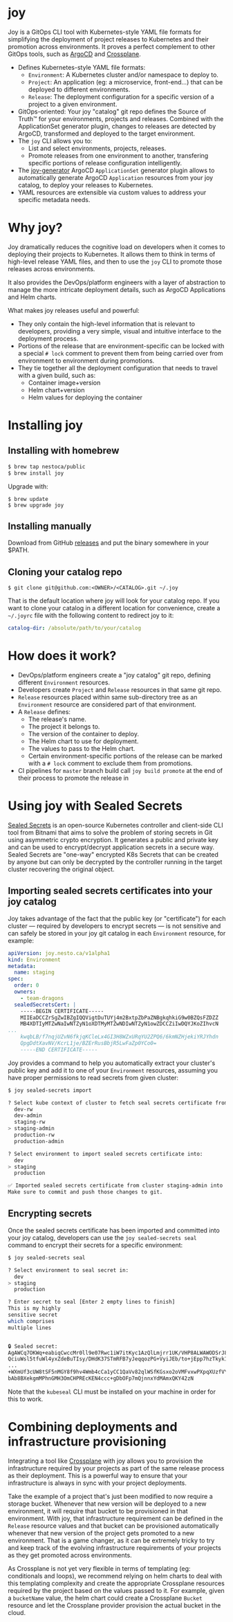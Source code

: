 # joy

Joy is a GitOps CLI tool with Kubernetes-style YAML file formats for simplifying the deployment of project releases to Kubernetes and their promotion across environments. It proves a perfect complement to other GitOps tools, such as [ArgoCD](https://argoproj.github.io/cd/) and [Crossplane](https://www.crossplane.io/).

- Defines Kubernetes-style YAML file formats:
  - `Environment`: A Kubernetes cluster and/or namespace to deploy to.
  - `Project`: An application (eg: a microservice, front-end...) that can be deployed to different environments.
  - `Release`: The deployment configuration for a specific version of a project to a given environment.
- GitOps-oriented: Your joy "catalog" git repo defines the Source of Truth™ for your environments, projects and releases. Combined with the ApplicationSet generator plugin, changes to releases are detected by ArgoCD, transformed and deployed to the target environment.
- The `joy` CLI allows you to:
  - List and select environments, projects, releases.
  - Promote releases from one environment to another, transfering specific portions of release configuration intelligently.
- The [joy-generator](https://github.com/nestoca/joy-generator) ArgoCD `ApplicationSet` generator plugin allows to automatically generate ArgoCD `Application` resources from your joy catalog, to deploy your releases to Kubernetes.
- YAML resources are extensible via custom values to address your specific metadata needs.

# Why joy?

Joy dramatically reduces the cognitive load on developers when it comes to deploying their projects to Kubernetes. It allows them to think in terms of high-level release YAML files, and then to use the `joy` CLI to promote those releases across environments.

It also provides the DevOps/platform engineers with a layer of abstraction to manage the more intricate deployment details, such as ArgoCD Applications and Helm charts.

What makes joy releases useful and powerful:
- They only contain the high-level information that is relevant to developers, providing a very simple, visual and intuitive interface to the deployment process.
- Portions of the release that are environment-specific can be locked with a special `# lock` comment to prevent them from being carried over from environment to environment during promotions.
- They tie together all the deployment configuration that needs to travel with a given build, such as:
  - Container image+version
  - Helm chart+version
  - Helm values for deploying the container

# Installing joy

## Installing with homebrew

```bash
$ brew tap nestoca/public
$ brew install joy
```

Upgrade with:
```
$ brew update
$ brew upgrade joy
```

## Installing manually

Download from GitHub [releases](https://github.com/nestoca/joy/releases/latest) and put the binary somewhere in your $PATH.

## Cloning your catalog repo

```
$ git clone git@github.com:<OWNER>/<CATALOG>.git ~/.joy
```

That is the default location where joy will look for your catalog repo. If you want to clone your catalog in a different location for convenience, create a `~/.joyrc` file with the following content to redirect joy to it:

```yaml
catalog-dir: /absolute/path/to/your/catalog
```

# How does it work?

- DevOps/platform engineers create a "joy catalog" git repo, defining different `Environment` resources.
- Developers create `Project` and `Release` resources in that same git repo.
- `Release` resources placed within same sub-directory tree as an `Environment` resource are considered part of that environment.
- A `Release` defines:
  - The release's name.
  - The project it belongs to.
  - The version of the container to deploy.
  - The Helm chart to use for deployment.
  - The values to pass to the Helm chart.
  - Certain environment-specific portions of the release can be marked with a `# lock` comment to exclude them from promotions.
- CI pipelines for `master` branch build call `joy build promote` at the end of their process to promote the release in

# Using joy with Sealed Secrets

[Sealed Secrets](https://github.com/bitnami-labs/sealed-secrets) is an open-source Kubernetes controller and client-side CLI tool from Bitnami that aims to solve the problem of storing secrets in Git using asymmetric crypto encryption. It generates a public and private key and can be used to encrypt/decrypt application secrets in a secure way. Sealed Secrets are "one-way" encrypted K8s Secrets that can be created by anyone but can only be decrypted by the controller running in the target cluster recovering the original object.

## Importing sealed secrets certificates into your joy catalog

Joy takes advantage of the fact that the public key (or "certificate") for each cluster — required by developers to encrypt secrets — is not sensitive and can safely be stored in your joy git catalog in each `Environment` resource, for example:

```yaml
apiVersion: joy.nesto.ca/v1alpha1
kind: Environment
metadata:
  name: staging
spec:
  order: 0
  owners:
    - team-dragons
  sealedSecretsCert: |
    -----BEGIN CERTIFICATE-----
    MIIEaDCCZrSgZwIBZgIQQVigtDuTUYj4m2BxtpZbPaZNBgkqhkiG9w0BZQsFZDZZ
    MB4XDTIyMTZwNaIwNTZyN1oXDTMyMTZwNDIwNTZyN1owZDCCZiIwDQYJKoZIhvcN
...
    kwqbLB/f7nqjUZvN6fkjqKCleLx4GI3H8WZxURqYU2ZPQ6/6kmNZHjekiYRJYhdn
    QpgDdtXavNV/KcrL1je/BZErRusBbjR5LwFaZp0YCo0=
    -----END CERTIFICATE-----
```

Joy provides a command to help you automatically extract your cluster's public key and add it to one of your `Environment` resources, assuming you have proper permissions to read secrets from given cluster:

```bash
$ joy sealed-secrets import

? Select kube context of cluster to fetch seal secrets certificate from:
  dev-rw
  dev-admin
  staging-rw
> staging-admin
  production-rw
  production-admin

? Select environment to import sealed secrets certificate into:
  dev
> staging
  production

✅ Imported sealed secrets certificate from cluster staging-admin into environment staging
Make sure to commit and push those changes to git.
```

## Encrypting secrets

Once the sealed secrets certificate has been imported and committed into your joy catalog, developers can use the `joy sealed-secrets seal` command to encrypt their secrets for a specific environment:

```bash
$ joy sealed-secrets seal

? Select environment to seal secret in:
  dev
> staging
  production

? Enter secret to seal [Enter 2 empty lines to finish]
This is my highly
sensitive secret
which comprises
multiple lines


🔒 Sealed secret:
AgAWCq7OKWq+eabiqCwccMr0ll9e07Rwc1iW7itKyc1AzQlLmjrr1UK/VHP8ALWAWODSrJ8E8WVs4qvTjUdLVpbLRZVVBajYUAUXCxeVtk
QciuWsl5tfuWl4yxZdeBuTIsy/DHdK37STmRFB7yJeqqozPG+VyiJEb/to+jEpp7hzTkyk1GrPOz3Rtw4RUcwHD1lGtBdlanIDTd6B76Ju
...
+WXmUf3cUW8tSF5nMGY8f9hv4Wmb4cCa1yCC1QaVv82qlWSfKGsxo2oVMFvxwPXpqXUzfVY/TF01XrWoj4uwMDbvXlXNvooS7KpHcXpS6s
bAb8BXekgmMPhnGMH3OmCHPREcKEN4ccc+gDbOFp7mQjnnxYdMAmxQKY42zN
```

Note that the `kubeseal` CLI must be installed on your machine in order for this to work.

# Combining deployments and infrastructure provisioning

Integrating a tool like [Crossplane](https://www.crossplane.io/) with joy allows you to provision the infrastructure required by your projects as part of the same release process as their deployment. This is a powerful way to ensure that your infrastructure is always in sync with your project deployments.

Take the example of a project that's just been modified to now require a storage bucket. Whenever that new version will be deployed to a new environment, it will require that bucket to be provisioned in that environment. With joy, that infrastructure requirement can be defined in the `Release` resource values and that bucket can be provisioned automatically whenever that new version of the project gets promoted to a new environment. That is a game changer, as it can be extremely tricky to try and keep track of the evolving infrastructure requirements of your projects as they get promoted across environments.

As Crossplane is not yet very flexible in terms of templating (eg: conditionals and loops), we recommend relying on helm charts to deal with this templating complexity and create the appropriate Crossplane resources required by the project based on the values passed to it. For example, given a `bucketName` value, the helm chart could create a Crossplane `Bucket` resource and let the Crossplane provider provision the actual bucket in the cloud.
